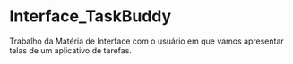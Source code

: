 # Interface_TaskBuddy
Trabalho da Matéria de Interface com o usuário em que vamos apresentar telas de um aplicativo de tarefas.
